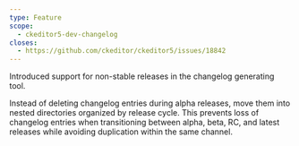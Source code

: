 ```yaml
---
type: Feature
scope:
  - ckeditor5-dev-changelog
closes:
  - https://github.com/ckeditor/ckeditor5/issues/18842
---
```


Introduced support for non-stable releases in the changelog generating tool.

Instead of deleting changelog entries during alpha releases, move them into nested directories organized by release cycle. 
This prevents loss of changelog entries when transitioning between alpha, beta, RC, and latest releases while avoiding duplication within the same channel. 

